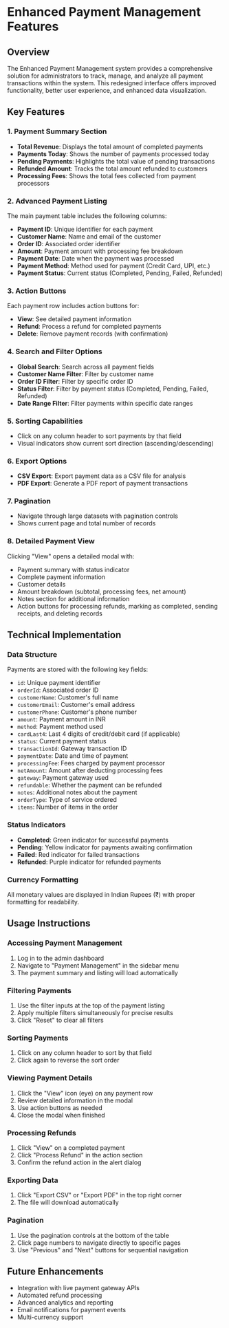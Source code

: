 # Enhanced Payment Management Features

## Overview
The Enhanced Payment Management system provides a comprehensive solution for administrators to track, manage, and analyze all payment transactions within the system. This redesigned interface offers improved functionality, better user experience, and enhanced data visualization.

## Key Features

### 1. Payment Summary Section
- **Total Revenue**: Displays the total amount of completed payments
- **Payments Today**: Shows the number of payments processed today
- **Pending Payments**: Highlights the total value of pending transactions
- **Refunded Amount**: Tracks the total amount refunded to customers
- **Processing Fees**: Shows the total fees collected from payment processors

### 2. Advanced Payment Listing
The main payment table includes the following columns:
- **Payment ID**: Unique identifier for each payment
- **Customer Name**: Name and email of the customer
- **Order ID**: Associated order identifier
- **Amount**: Payment amount with processing fee breakdown
- **Payment Date**: Date when the payment was processed
- **Payment Method**: Method used for payment (Credit Card, UPI, etc.)
- **Payment Status**: Current status (Completed, Pending, Failed, Refunded)

### 3. Action Buttons
Each payment row includes action buttons for:
- **View**: See detailed payment information
- **Refund**: Process a refund for completed payments
- **Delete**: Remove payment records (with confirmation)

### 4. Search and Filter Options
- **Global Search**: Search across all payment fields
- **Customer Name Filter**: Filter by customer name
- **Order ID Filter**: Filter by specific order ID
- **Status Filter**: Filter by payment status (Completed, Pending, Failed, Refunded)
- **Date Range Filter**: Filter payments within specific date ranges

### 5. Sorting Capabilities
- Click on any column header to sort payments by that field
- Visual indicators show current sort direction (ascending/descending)

### 6. Export Options
- **CSV Export**: Export payment data as a CSV file for analysis
- **PDF Export**: Generate a PDF report of payment transactions

### 7. Pagination
- Navigate through large datasets with pagination controls
- Shows current page and total number of records

### 8. Detailed Payment View
Clicking "View" opens a detailed modal with:
- Payment summary with status indicator
- Complete payment information
- Customer details
- Amount breakdown (subtotal, processing fees, net amount)
- Notes section for additional information
- Action buttons for processing refunds, marking as completed, sending receipts, and deleting records

## Technical Implementation

### Data Structure
Payments are stored with the following key fields:
- `id`: Unique payment identifier
- `orderId`: Associated order ID
- `customerName`: Customer's full name
- `customerEmail`: Customer's email address
- `customerPhone`: Customer's phone number
- `amount`: Payment amount in INR
- `method`: Payment method used
- `cardLast4`: Last 4 digits of credit/debit card (if applicable)
- `status`: Current payment status
- `transactionId`: Gateway transaction ID
- `paymentDate`: Date and time of payment
- `processingFee`: Fees charged by payment processor
- `netAmount`: Amount after deducting processing fees
- `gateway`: Payment gateway used
- `refundable`: Whether the payment can be refunded
- `notes`: Additional notes about the payment
- `orderType`: Type of service ordered
- `items`: Number of items in the order

### Status Indicators
- **Completed**: Green indicator for successful payments
- **Pending**: Yellow indicator for payments awaiting confirmation
- **Failed**: Red indicator for failed transactions
- **Refunded**: Purple indicator for refunded payments

### Currency Formatting
All monetary values are displayed in Indian Rupees (₹) with proper formatting for readability.

## Usage Instructions

### Accessing Payment Management
1. Log in to the admin dashboard
2. Navigate to "Payment Management" in the sidebar menu
3. The payment summary and listing will load automatically

### Filtering Payments
1. Use the filter inputs at the top of the payment listing
2. Apply multiple filters simultaneously for precise results
3. Click "Reset" to clear all filters

### Sorting Payments
1. Click on any column header to sort by that field
2. Click again to reverse the sort order

### Viewing Payment Details
1. Click the "View" icon (eye) on any payment row
2. Review detailed information in the modal
3. Use action buttons as needed
4. Close the modal when finished

### Processing Refunds
1. Click "View" on a completed payment
2. Click "Process Refund" in the action section
3. Confirm the refund action in the alert dialog

### Exporting Data
1. Click "Export CSV" or "Export PDF" in the top right corner
2. The file will download automatically

### Pagination
1. Use the pagination controls at the bottom of the table
2. Click page numbers to navigate directly to specific pages
3. Use "Previous" and "Next" buttons for sequential navigation

## Future Enhancements
- Integration with live payment gateway APIs
- Automated refund processing
- Advanced analytics and reporting
- Email notifications for payment events
- Multi-currency support